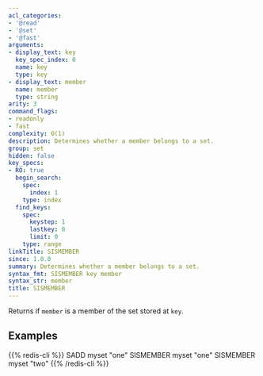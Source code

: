 ```yaml
---
acl_categories:
- '@read'
- '@set'
- '@fast'
arguments:
- display_text: key
  key_spec_index: 0
  name: key
  type: key
- display_text: member
  name: member
  type: string
arity: 3
command_flags:
- readonly
- fast
complexity: O(1)
description: Determines whether a member belongs to a set.
group: set
hidden: false
key_specs:
- RO: true
  begin_search:
    spec:
      index: 1
    type: index
  find_keys:
    spec:
      keystep: 1
      lastkey: 0
      limit: 0
    type: range
linkTitle: SISMEMBER
since: 1.0.0
summary: Determines whether a member belongs to a set.
syntax_fmt: SISMEMBER key member
syntax_str: member
title: SISMEMBER
---
```

Returns if `member` is a member of the set stored at `key`.

## Examples

{{% redis-cli %}}
SADD myset "one"
SISMEMBER myset "one"
SISMEMBER myset "two"
{{% /redis-cli %}}

